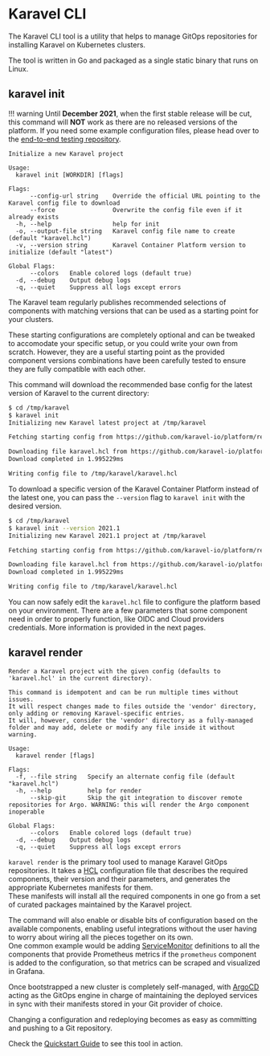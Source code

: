 # Karavel CLI

The Karavel CLI tool is a utility that helps to manage GitOps repositories for installing Karavel on Kubernetes
clusters.

The tool is written in Go and packaged as a single static binary that runs on Linux.

## karavel init

!!! warning
    Until **December 2021**, when the first stable release will be cut, this command will **NOT** work as there are no released
    versions of the platform. If you need some example configuration files, please head over to the [end-to-end testing repository](https://github.com/karavel-io/platform-e2e).

```
Initialize a new Karavel project

Usage:
  karavel init [WORKDIR] [flags]

Flags:
      --config-url string    Override the official URL pointing to the Karavel config file to download
      --force                Overwrite the config file even if it already exists
  -h, --help                 help for init
  -o, --output-file string   Karavel config file name to create (default "karavel.hcl")
  -v, --version string       Karavel Container Platform version to initialize (default "latest")

Global Flags:
      --colors   Enable colored logs (default true)
  -d, --debug    Output debug logs
  -q, --quiet    Suppress all logs except errors
```

The Karavel team regularly publishes recommended selections of components with matching versions that can be used as a
starting point for your clusters.

These starting configurations are completely optional and can be tweaked to accomodate your specific setup, or you could
write your own from scratch. However, they are a useful starting point as the provided component versions combinations
have been carefully tested to ensure they are fully compatible with each other.

This command will download the recommended base config for the latest version of Karavel to the current directory:

```bash
$ cd /tmp/karavel 
$ karavel init
Initializing new Karavel latest project at /tmp/karavel

Fetching starting config from https://github.com/karavel-io/platform/releases/latest/download/karavel.hcl

Downloading file karavel.hcl from https://github.com/karavel-io/platform/releases/latest/download/karavel.hcl
Download completed in 1.995229ms

Writing config file to /tmp/karavel/karavel.hcl
```

To download a specific version of the Karavel Container Platform instead of the latest one, you can pass the `--version`
flag to `karavel init` with the desired version.

```bash
$ cd /tmp/karavel 
$ karavel init --version 2021.1
Initializing new Karavel 2021.1 project at /tmp/karavel

Fetching starting config from https://github.com/karavel-io/platform/releases/2021.1/download/karavel.hcl

Downloading file karavel.hcl from https://github.com/karavel-io/platform/releases/2021.1/download/karavel.hcl
Download completed in 1.995229ms

Writing config file to /tmp/karavel/karavel.hcl
```

You can now safely edit the `karavel.hcl` file to configure the platform based on your environment. There are a few
parameters that some component need in order to properly function, like OIDC and Cloud providers credentials. More
information is provided in the next pages.

## karavel render

```
Render a Karavel project with the given config (defaults to 'karavel.hcl' in the current directory).

This command is idempotent and can be run multiple times without issues. 
It will respect changes made to files outside the 'vendor' directory, only adding or removing Karavel-specific entries.
It will, however, consider the 'vendor' directory as a fully-managed folder and may add, delete or modify any file inside it without warning.

Usage:
  karavel render [flags]

Flags:
  -f, --file string   Specify an alternate config file (default "karavel.hcl")
  -h, --help          help for render
      --skip-git      Skip the git integration to discover remote repositories for Argo. WARNING: this will render the Argo component inoperable

Global Flags:
      --colors   Enable colored logs (default true)
  -d, --debug    Output debug logs
  -q, --quiet    Suppress all logs except errors
```

`karavel render` is the primary tool used to manage Karavel GitOps repositories. It takes a [HCL] configuration file
that describes the required components, their version and their parameters, and generates the appropriate Kubernetes
manifests for them.  
These manifests will install all the required components in one go from a set of curated packages maintained by the
Karavel project.

The command will also enable or disable bits of configuration based on the available components, enabling useful
integrations without the user having to worry about wiring all the pieces together on its own.  
One common example would be adding [ServiceMonitor] definitions to all the components that provide Prometheus metrics if
the `prometheus` component is added to the configuration, so that metrics can be scraped and visualized in Grafana.

Once bootstrapped a new cluster is completely self-managed, with [ArgoCD] acting as the GitOps engine in charge of
maintaining the deployed services in sync with their manifests stored in your Git provider of choice.

Changing a configuration and redeploying becomes as easy as committing and pushing to a Git repository.

Check the [Quickstart Guide] to see this tool in action.

[ArgoCD]: https://argoproj.github.io/argo-cd

[Quickstart Guide]: quickstart.md

[HCL]: https://www.terraform.io/docs/language/syntax/configuration.html

[ServiceMonitor]: https://github.com/prometheus-operator/prometheus-operator/blob/master/Documentation/user-guides/getting-started.md

